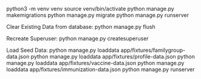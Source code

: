 python3 -m venv venv
source venv/bin/activate
python manage.py makemigrations
python manage.py migrate
python manage.py runserver

Clear Existing Data from database:
python manage.py flush

Recreate Superuser:
python manage.py createsuperuser

Load Seed Data:
python manage.py loaddata app/fixtures/familygroup-data.json
python manage.py loaddata app/fixtures/profile-data.json
python manage.py loaddata app/fixtures/vaccine-data.json
python manage.py loaddata app/fixtures/immunization-data.json
python manage.py runserver
